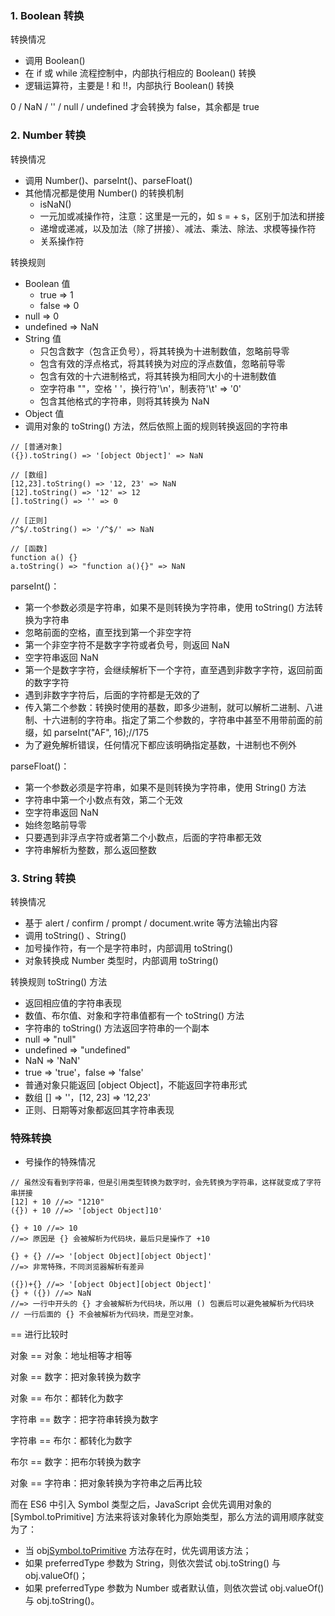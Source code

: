 ### 1. Boolean 转换

转换情况
-  调用 Boolean()
-  在 if 或 while 流程控制中，内部执行相应的 Boolean() 转换
-  逻辑运算符，主要是 ! 和 !!，内部执行 Boolean() 转换

0 / NaN / '' / null / undefined 才会转换为 false，其余都是 true

### 2. Number 转换

转换情况
- 调用 Number()、parseInt()、parseFloat()
- 其他情况都是使用 Number() 的转换机制
    - isNaN()
    - 一元加或减操作符，注意：这里是一元的，如 s = + s，区别于加法和拼接
    - 递增或递减，以及加法（除了拼接）、减法、乘法、除法、求模等操作符
    - 关系操作符

转换规则

- Boolean 值
    - true => 1
    - false => 0
- null => 0
- undefined => NaN
- String 值
    - 只包含数字（包含正负号），将其转换为十进制数值，忽略前导零
    - 包含有效的浮点格式，将其转换为对应的浮点数值，忽略前导零
    - 包含有效的十六进制格式，将其转换为相同大小的十进制数值
    - 空字符串 ""，空格 ' '，换行符'\n'，制表符'\t' => '0'
    - 包含其他格式的字符串，则将其转换为 NaN
- Object 值
- 调用对象的 toString() 方法，然后依照上面的规则转换返回的字符串

```
// [普通对象]
({}).toString() => '[object Object]' => NaN

// [数组]
[12,23].toString() => '12, 23' => NaN
[12].toString() => '12' => 12
[].toString() => '' => 0

// [正则]
/^$/.toString() => '/^$/' => NaN

// [函数]
function a() {}
a.toString() => "function a(){}" => NaN
```

parseInt()：
- 第一个参数必须是字符串，如果不是则转换为字符串，使用 toString() 方法转换为字符串
- 忽略前面的空格，直至找到第一个非空字符
- 第一个非空字符不是数字字符或者负号，则返回 NaN
- 空字符串返回 NaN
- 第一个是数字字符，会继续解析下一个字符，直至遇到非数字字符，返回前面的数字字符
- 遇到非数字字符后，后面的字符都是无效的了
- 传入第二个参数：转换时使用的基数，即多少进制，就可以解析二进制、八进制、十六进制的字符串。指定了第二个参数的，字符串中甚至不用带前面的前缀，如 parseInt("AF", 16);//175
- 为了避免解析错误，任何情况下都应该明确指定基数，十进制也不例外

parseFloat()：
- 第一个参数必须是字符串，如果不是则转换为字符串，使用 String() 方法
- 字符串中第一个小数点有效，第二个无效
- 空字符串返回 NaN
- 始终忽略前导零
- 只要遇到非浮点字符或者第二个小数点，后面的字符串都无效
- 字符串解析为整数，那么返回整数

### 3. String 转换

转换情况

- 基于 alert / confirm / prompt / document.write 等方法输出内容
- 调用 toString() 、String()
- 加号操作符，有一个是字符串时，内部调用 toString()
- 对象转换成 Number 类型时，内部调用 toString()

转换规则
toString() 方法

- 返回相应值的字符串表现
- 数值、布尔值、对象和字符串值都有一个 toString() 方法
- 字符串的 toString() 方法返回字符串的一个副本
- null => "null"
- undefined => "undefined"
- NaN => 'NaN'
- true => 'true'，false => 'false'
- 普通对象只能返回 [object Object]，不能返回字符串形式
- 数组 [] => ''，[12, 23] => '12,23'
- 正则、日期等对象都返回其字符串表现

### 特殊转换

+ 号操作的特殊情况

```
// 虽然没有看到字符串，但是引用类型转换为数字时，会先转换为字符串，这样就变成了字符串拼接
[12] + 10 //=> "1210"
({}) + 10 //=> '[object Object]10'

{} + 10 //=> 10
//=> 原因是 {} 会被解析为代码块，最后只是操作了 +10 

{} + {} //=> '[object Object][object Object]'
//=> 非常特殊，不同浏览器解析有差异

({})+{} //=> '[object Object][object Object]'
{} + ({}) //=> NaN
//=> 一行中开头的 {} 才会被解析为代码块，所以用 () 包裹后可以避免被解析为代码块
// 一行后面的 {} 不会被解析为代码块，而是空对象。
```

== 进行比较时

对象 == 对象：地址相等才相等

对象 == 数字：把对象转换为数字

对象 == 布尔：都转化为数字

字符串 == 数字：把字符串转换为数字

字符串 == 布尔：都转化为数字

布尔 == 数字：把布尔转换为数字

对象 == 字符串：把对象转换为字符串之后再比较

而在 ES6 中引入 Symbol 类型之后，JavaScript 会优先调用对象的 [Symbol.toPrimitive] 方法来将该对象转化为原始类型，那么方法的调用顺序就变为了：
- 当 obj[Symbol.toPrimitive](preferredType) 方法存在时，优先调用该方法；
- 如果 preferredType 参数为 String，则依次尝试 obj.toString() 与 obj.valueOf()；
- 如果 preferredType 参数为 Number 或者默认值，则依次尝试 obj.valueOf() 与 obj.toString()。